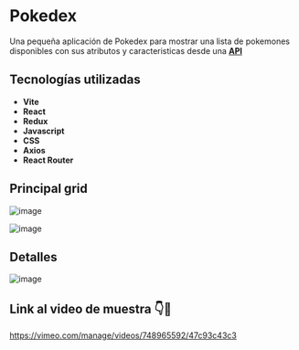 
# Pokedex

Una pequeña aplicación de Pokedex para mostrar una lista de pokemones disponibles con sus atributos y caracteristicas desde una **[API](https://pokeapi.co/)**  

## Tecnologías utilizadas

- **Vite**
- **React**
- **Redux**
- **Javascript**
- **CSS**
- **Axios**
- **React Router**

## Principal grid
![image](https://user-images.githubusercontent.com/87833482/189768762-f6146a56-c5ab-4b8d-8dcd-f91b0a81b539.png)

![image](https://user-images.githubusercontent.com/87833482/189769766-33832eb2-3a03-4a6f-a79e-936ea148ca07.png)

## Detalles
![image](https://user-images.githubusercontent.com/87833482/189769186-09afb612-323d-42ca-b83e-39a9724f0f60.png)

## Link al video de muestra 👇🎥
https://vimeo.com/manage/videos/748965592/47c93c43c3
